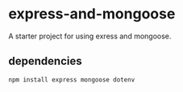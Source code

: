 # express-and-mongoose

A starter project for using exress and mongoose.

## dependencies

```bash
npm install express mongoose dotenv
```
